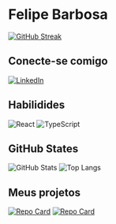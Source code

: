 # Felipe Barbosa
[![GitHub Streak](https://streak-stats.demolab.com/?user=felipebdn&theme=bear&background=000&border=30A3DC&dates=FFF)](https://git.io/streak-stats)

## Conecte-se comigo

[![LinkedIn](https://img.shields.io/badge/LinkedIn-000?style=for-the-badge&logo=linkedin&logoColor=0E76A8)](https://www.linkedin.com/in/felipebdn/)

## Habilidides

![React](https://img.shields.io/badge/React-000?style=for-the-badge&logo=react)
![TypeScript](https://img.shields.io/badge/TypeScript-000?style=for-the-badge&logo=typescript)

## GitHub States

![GitHub Stats](https://github-readme-stats.vercel.app/api?username=felipebdn&theme=transparent&bg_color=000&border_color=30A3DC&show_icons=true&icon_color=30A3DC&title_color=E94D5F&text_color=FFF)
![Top Langs](https://github-readme-stats-git-masterrstaa-rickstaa.vercel.app/api/top-langs/?username=felipebdn&layout=compact&bg_color=000&border_color=30A3DC&title_color=E94D5F&text_color=FFF)

## Meus projetos

[![Repo Card](https://github-readme-stats.vercel.app/api/pin/?username=felipebdn&repo=coffee-delivery&bg_color=000&border_color=30A3DC&show_icons=true&icon_color=30A3DC&title_color=E94D5F&text_color=FFF)](https://github.com/felipebdn/coffee-delivery)
[![Repo Card](https://github-readme-stats.vercel.app/api/pin/?username=felipebdn&repo=ignite-timer&bg_color=000&border_color=30A3DC&show_icons=true&icon_color=30A3DC&title_color=E94D5F&text_color=FFF)](https://github.com/felipebdn/ignite-timer)